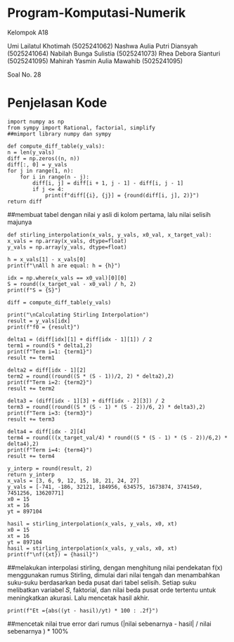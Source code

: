 # Program-Komputasi-Numerik
Kelompok A18

Umi Lailatul Khotimah (5025241062)
Nashwa Aulia Putri Diansyah (5025241064)
Nabilah Bunga Sulistia (5025241073)
Rhea Debora Sianturi (5025241095)
Mahirah Yasmin Aulia Mawahib (5025241095)

Soal No. 28

# Penjelasan Kode
    import numpy as np
    from sympy import Rational, factorial, simplify
    ##mimport library numpy dan sympy 

    def compute_diff_table(y_vals):
    n = len(y_vals)
    diff = np.zeros((n, n))
    diff[:, 0] = y_vals
    for j in range(1, n):
        for i in range(n - j):
            diff[i, j] = diff[i + 1, j - 1] - diff[i, j - 1]
            if j <= 4:
                print(f"diff[{i}, {j}] = {round(diff[i, j], 2)}")
    return diff
##membuat tabel dengan nilai y asli di kolom pertama, lalu nilai selisih majunya

    def stirling_interpolation(x_vals, y_vals, x0_val, x_target_val):
    x_vals = np.array(x_vals, dtype=float)
    y_vals = np.array(y_vals, dtype=float)

    h = x_vals[1] - x_vals[0]
    print(f"\nAll h are equal: h = {h}")

    idx = np.where(x_vals == x0_val)[0][0]
    S = round((x_target_val - x0_val) / h, 2)
    print(f"S = {S}")

    diff = compute_diff_table(y_vals)

    print("\nCalculating Stirling Interpolation")
    result = y_vals[idx]
    print(f"f0 = {result}")

    delta1 = (diff[idx][1] + diff[idx - 1][1]) / 2
    term1 = round(S * delta1,2)
    print(f"Term i=1: {term1}")
    result += term1

    delta2 = diff[idx - 1][2]
    term2 = round((round((S * (S - 1))/2, 2) * delta2),2)
    print(f"Term i=2: {term2}")
    result += term2
    
    delta3 = (diff[idx - 1][3] + diff[idx - 2][3]) / 2
    term3 = round((round((S * (S - 1) * (S - 2))/6, 2) * delta3),2)
    print(f"Term i=3: {term3}")
    result += term3

    delta4 = diff[idx - 2][4]
    term4 = round(((x_target_val/4) * round((S * (S - 1) * (S - 2))/6,2) * delta4),2)
    print(f"Term i=4: {term4}")
    result += term4

    y_interp = round(result, 2)
    return y_interp
    x_vals = [3, 6, 9, 12, 15, 18, 21, 24, 27]
    y_vals = [-741, -186, 32121, 184956, 634575, 1673874, 3741549, 7451256, 13620771]
    x0 = 15
    xt = 16
    yt = 897104
    
    hasil = stirling_interpolation(x_vals, y_vals, x0, xt)
    x0 = 15
    xt = 16
    yt = 897104
    hasil = stirling_interpolation(x_vals, y_vals, x0, xt)
    print(f"\nf({xt}) = {hasil}")
    
##melakukan interpolasi stirling, dengan menghitung nilai pendekatan f(x) menggunakan rumus Stirling, dimulai dari nilai tengah dan menambahkan suku-suku berdasarkan beda pusat dari tabel selisih. Setiap suku melibatkan variabel 𝑆, faktorial, dan nilai beda pusat orde tertentu untuk meningkatkan akurasi. Lalu mencetak hasil akhir.

    print(f"Et ={abs((yt - hasil)/yt) * 100 : .2f}")
##mencetak nilai true error dari rumus (|nilai sebenarnya - hasil| / nilai sebenarnya ) * 100%
